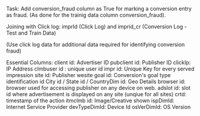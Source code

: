 Task: 
Add conversion_fraud column as True for marking a conversion entry as fraud. (As done for the trainig data column conversion_fraud).

Joining with Click log: 
imprId (Click Log) and imprid_cr (Conversion Log - Test and Train Data)

(Use click log data for additional data required for identifying conversion fraud)


Essential Columns:
client id: Advertiser ID
pubclient id: Publisher ID
clickIp: IP Address
clmbuser id : unique user id
impr id: Unique Key for every served impression
site id: Publisher wesite
goal id: Conversion's goal type identification id
City id / State id / CountryDim id: Geo Details
browser id: browser used for accessing publisher on any device on web.
adslot id: slot id where advertisement is displayed on any site (unqiue for all sites)
crtd: timestamp of the action
itmclmb id: Image/Creative shown
ispDimId: Internet Service Provider
devTypeDimId: Device Id
osVerDimId: OS Version

